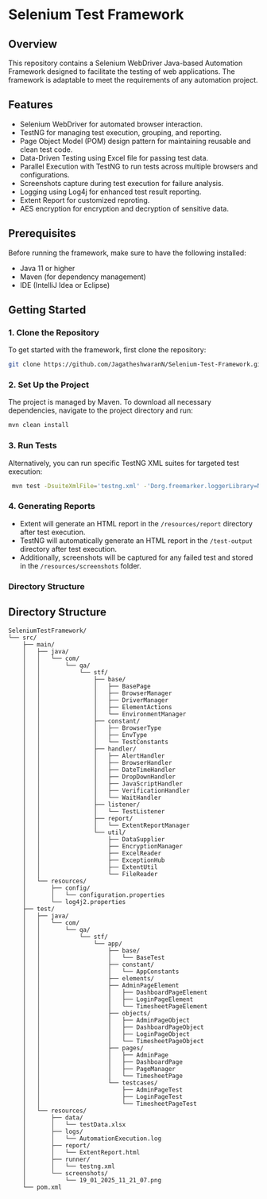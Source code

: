 # Selenium Test Framework

## Overview
This repository contains a Selenium WebDriver Java-based Automation Framework designed to facilitate the testing of web applications. 
The framework is adaptable to meet the requirements of any automation project.

## Features
- Selenium WebDriver for automated browser interaction.
- TestNG for managing test execution, grouping, and reporting.
- Page Object Model (POM) design pattern for maintaining reusable and clean test code.
- Data-Driven Testing using Excel file for passing test data.
- Parallel Execution with TestNG to run tests across multiple browsers and configurations.
- Screenshots capture during test execution for failure analysis.
- Logging using Log4j for enhanced test result reporting.
- Extent Report for customized reproting.
- AES encryption for encryption and decryption of sensitive data.

## Prerequisites
Before running the framework, make sure to have the following installed:
- Java 11 or higher
- Maven (for dependency management)
- IDE (IntelliJ Idea or Eclipse)

## Getting Started

### 1. Clone the Repository
To get started with the framework, first clone the repository:

```bash
git clone https://github.com/JagatheshwaranN/Selenium-Test-Framework.git
```

### 2. Set Up the Project
The project is managed by Maven. To download all necessary dependencies, navigate to the project directory and run:
``` bash
mvn clean install
```
### 3. Run Tests
Alternatively, you can run specific TestNG XML suites for targeted test execution:
``` bash
 mvn test -DsuiteXmlFile='testng.xml' -'Dorg.freemarker.loggerLibrary=NONE'
```
### 4. Generating Reports
- Extent will generate an HTML report in the ```/resources/report``` directory after test execution.
- TestNG will automatically generate an HTML report in the ```/test-output``` directory after test execution.
- Additionally, screenshots will be captured for any failed test and stored in the ```/resources/screenshots``` folder.

### Directory Structure

## Directory Structure

```plaintext
SeleniumTestFramework/
└── src/
    ├── main/
    │   ├── java/
    │   │   └── com/
    │   │       └── qa/
    │   │           └── stf/
    │   │               ├── base/
    │   │               │   ├── BasePage
    │   │               │   ├── BrowserManager
    │   │               │   ├── DriverManager
    │   │               │   ├── ElementActions
    │   │               │   └── EnvironmentManager
    │   │               ├── constant/
    │   │               │   ├── BrowserType
    │   │               │   ├── EnvType
    │   │               │   └── TestConstants
    │   │               ├── handler/
    │   │               │   ├── AlertHandler
    │   │               │   ├── BrowserHandler
    │   │               │   ├── DateTimeHandler
    │   │               │   ├── DropDownHandler
    │   │               │   ├── JavaScriptHandler
    │   │               │   ├── VerificationHandler
    │   │               │   └── WaitHandler
    │   │               ├── listener/
    │   │               │   └── TestListener
    │   │               ├── report/
    │   │               │   └── ExtentReportManager
    │   │               └── util/
    │   │                   ├── DataSupplier
    │   │                   ├── EncryptionManager
    │   │                   ├── ExcelReader
    │   │                   ├── ExceptionHub
    │   │                   ├── ExtentUtil
    │   │                   └── FileReader
    │   └── resources/
    │       ├── config/
    │       │   └── configuration.properties
    │       └── log4j2.properties
    ├── test/
    │   ├── java/
    │   │   └── com/
    │   │       └── qa/
    │   │           └── stf/
    │   │               └── app/
    │   │                   ├── base/
    │   │                   │   └── BaseTest
    │   │                   ├── constant/
    │   │                   │   └── AppConstants
    │   │                   ├── elements/
    │   │                   ├── AdminPageElement
    │   │                   │   ├── DashboardPageElement
    │   │                   │   ├── LoginPageElement
    │   │                   │   └── TimesheetPageElement
    │   │                   ├── objects/
    │   │                   │   ├── AdminPageObject
    │   │                   │   ├── DashboardPageObject
    │   │                   │   ├── LoginPageObject
    │   │                   │   └── TimesheetPageObject
    │   │                   ├── pages/
    │   │                   │   ├── AdminPage
    │   │                   │   ├── DashboardPage
    │   │                   │   ├── PageManager
    │   │                   │   └── TimesheetPage
    │   │                   └── testcases/
    │   │                       ├── AdminPageTest
    │   │                       ├── LoginPageTest
    │   │                       └── TimesheetPageTest
    │   └── resources/
    │       ├── data/
    │       │   └── testData.xlsx
    │       ├── logs/
    │       │   └── AutomationExecution.log
    │       ├── report/
    │       │   └── ExtentReport.html
    │       ├── runner/
    │       │   └── testng.xml
    │       └── screenshots/
    │           └── 19_01_2025_11_21_07.png
    └── pom.xml
